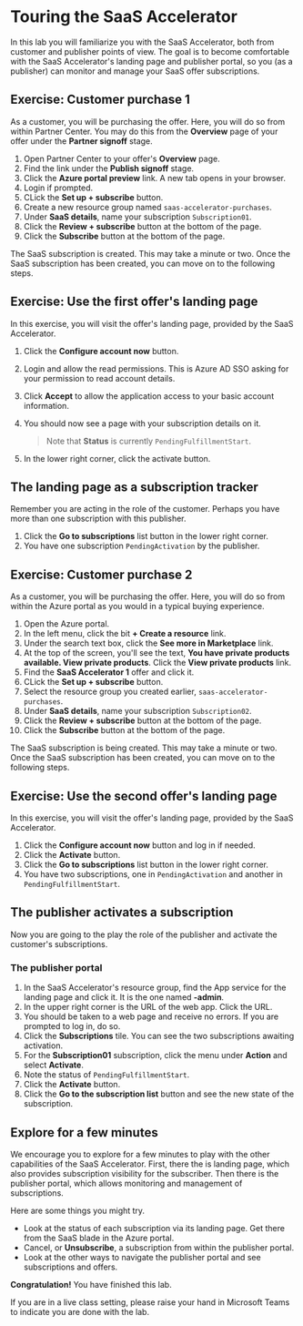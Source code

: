 # Touring the SaaS Accelerator

In this lab you will familiarize you with the SaaS Accelerator, both from customer and publisher points of view. The goal is to become comfortable with the SaaS Accelerator's landing page and publisher portal, so you (as a publisher) can monitor and manage your SaaS offer subscriptions.

## Exercise: Customer purchase 1

As a customer, you will be purchasing the offer. Here, you will do so from within Partner Center. You may do this from the **Overview** page of your offer under the **Partner signoff** stage.

1. Open Partner Center to your offer's **Overview** page.
1. Find the link under the **Publish signoff** stage.
1. Click the **Azure portal preview** link. A new tab opens in your browser.
1. Login if prompted.
1. CLick the **Set up + subscribe** button.
1. Create a new resource group named `saas-accelerator-purchases`.
1. Under **SaaS details**, name your subscription `Subscription01`.
1. Click the **Review + subscribe** button at the bottom of the page.
1. Click the **Subscribe** button at the bottom of the page.

The SaaS subscription is created. This may take a minute or two. Once the SaaS subscription has been created, you can move on to the following steps.

## Exercise: Use the first offer's landing page

In this exercise, you will visit the offer's landing page, provided by the SaaS Accelerator.

1. Click the **Configure account now** button.
1. Login and allow the read permissions. This is Azure AD SSO asking for your permission to read account details.
1. Click **Accept** to allow the application access to your basic account information.
1. You should now see a page with your subscription details on it.

    > Note that **Status** is currently `PendingFulfillmentStart`.

1. In the lower right corner, click the activate button.

## The landing page as a subscription tracker

Remember you are acting in the role of the customer. Perhaps you have more than one subscription with this publisher.

1. Click the **Go to subscriptions** list button in the lower right corner.
1. You have one subscription `PendingActivation` by the publisher.

## Exercise: Customer purchase 2

As a customer, you will be purchasing the offer. Here, you will do so from within the Azure portal as you would in a typical buying experience.

1. Open the Azure portal.
1. In the left menu, click the bit **+ Create a resource** link.
1. Under the search text box, click the **See more in Marketplace** link.
1. At the top of the screen, you'll see the text, **You have private products available. View private products**. Click the **View private products** link.
1. Find the **SaaS Accelerator 1** offer and click it.
1. CLick the **Set up + subscribe** button.
1. Select the resource group you created earlier, `saas-accelerator-purchases`.
1. Under **SaaS details**, name your subscription `Subscription02`.
1. Click the **Review + subscribe** button at the bottom of the page.
1. Click the **Subscribe** button at the bottom of the page.

The SaaS subscription is being created. This may take a minute or two. Once the SaaS subscription has been created, you can move on to the following steps.

## Exercise: Use the second offer's landing page

In this exercise, you will visit the offer's landing page, provided by the SaaS Accelerator.

1. Click the **Configure account now** button and log in if needed.
1. Click the **Activate** button.
1. Click the **Go to subscriptions** list button in the lower right corner.
1. You have two subscriptions, one in `PendingActivation` and another in `PendingFulfillmentStart`.

## The publisher activates a subscription

Now you are going to the play the role of the publisher and activate the customer's subscriptions.

### The publisher portal

1. In the SaaS Accelerator's resource group, find the App service for the landing page and click it. It is the one named **<prefix>-admin**.
1. In the upper right corner is the URL of the web app. Click the URL.
1. You should be taken to a web page and receive no errors. If you are prompted to log in, do so.
1. Click the **Subscriptions** tile. You can see the two subscriptions awaiting activation.
1. For the **Subscription01** subscription, click the menu under **Action** and select **Activate**.
1. Note the status of `PendingFulfillmentStart`.
1. Click the **Activate** button.
1. Click the **Go to the subscription list** button and see the new state of the subscription.

## Explore for a few minutes

We encourage you to explore for a few minutes to play with the other capabilities of the SaaS Accelerator. First, there the is landing page, which also provides subscription visibility for the subscriber. Then there is the publisher portal, which allows monitoring and management of subscriptions.

Here are some things you might try.

- Look at the status of each subscription via its landing page. Get there from the SaaS blade in the Azure portal.
- Cancel, or **Unsubscribe**, a subscription from within the publisher portal.
- Look at the other ways to navigate the publisher portal and see subscriptions and offers.

**Congratulation!** You have finished this lab.

If you are in a live class setting, please raise your hand in Microsoft Teams to indicate you are done with the lab.
